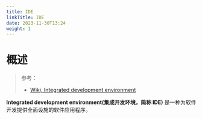 ```yaml
---
title: IDE
linkTitle: IDE
date: 2023-11-30T13:24
weight: 1
---
```


# 概述

> 参考：
>
> - [Wiki, Integrated development environment](https://en.wikipedia.org/wiki/Integrated_development_environment)

**Integrated development environment(集成开发环境，简称 IDE)** 是一种为软件开发提供全面设施的软件应用程序。


